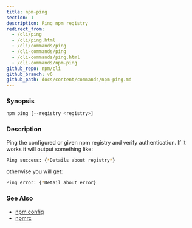 ```yaml
---
title: npm-ping
section: 1
description: Ping npm registry
redirect_from:
  - /cli/ping
  - /cli/ping.html
  - /cli/commands/ping
  - /cli-commands/ping
  - /cli-commands/ping.html
  - /cli-commands/npm-ping
github_repo: npm/cli
github_branch: v6
github_path: docs/content/commands/npm-ping.md
---
```


### Synopsis

```bash
npm ping [--registry <registry>]
```

### Description

Ping the configured or given npm registry and verify authentication.
If it works it will output something like:

```bash
Ping success: {*Details about registry*}
```
otherwise you will get:
```bash
Ping error: {*Detail about error}
```

### See Also

* [npm config](/cli/v6/commands/npm-config)
* [npmrc](/cli/v6/configuring-npm/npmrc)
